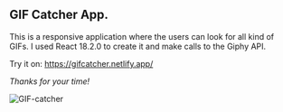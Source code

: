 ## GIF Catcher App.

This is a responsive application where the users can look for all kind of GIFs. 
I used React 18.2.0 to create it and make calls to the Giphy API. 

Try it on:
https://gifcatcher.netlify.app/

*Thanks for your time!*

![GIF-catcher](https://user-images.githubusercontent.com/83608710/188133782-530bde22-0910-4ded-a08c-4607c79e6966.gif)
